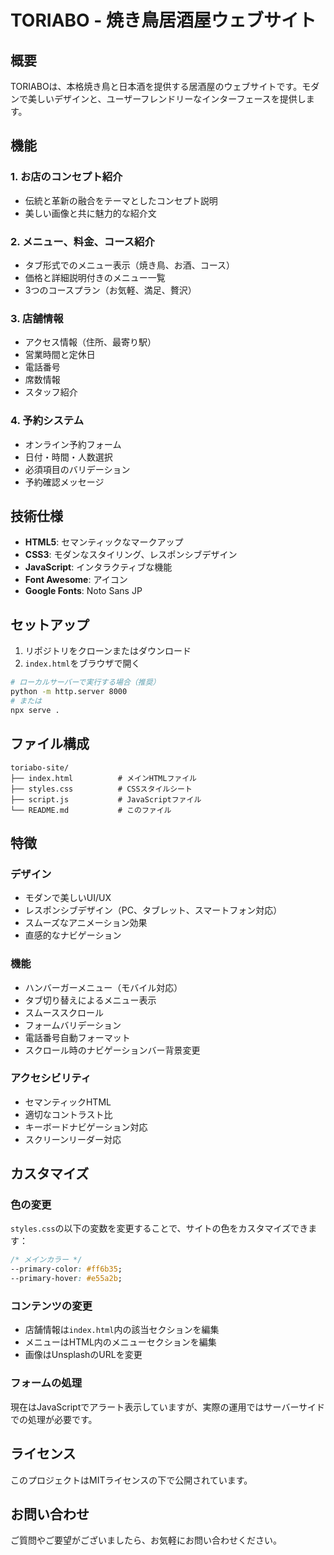# TORIABO - 焼き鳥居酒屋ウェブサイト

## 概要

TORIABOは、本格焼き鳥と日本酒を提供する居酒屋のウェブサイトです。モダンで美しいデザインと、ユーザーフレンドリーなインターフェースを提供します。

## 機能

### 1. お店のコンセプト紹介
- 伝統と革新の融合をテーマとしたコンセプト説明
- 美しい画像と共に魅力的な紹介文

### 2. メニュー、料金、コース紹介
- タブ形式でのメニュー表示（焼き鳥、お酒、コース）
- 価格と詳細説明付きのメニュー一覧
- 3つのコースプラン（お気軽、満足、贅沢）

### 3. 店舗情報
- アクセス情報（住所、最寄り駅）
- 営業時間と定休日
- 電話番号
- 席数情報
- スタッフ紹介

### 4. 予約システム
- オンライン予約フォーム
- 日付・時間・人数選択
- 必須項目のバリデーション
- 予約確認メッセージ

## 技術仕様

- **HTML5**: セマンティックなマークアップ
- **CSS3**: モダンなスタイリング、レスポンシブデザイン
- **JavaScript**: インタラクティブな機能
- **Font Awesome**: アイコン
- **Google Fonts**: Noto Sans JP

## セットアップ

1. リポジトリをクローンまたはダウンロード
2. `index.html`をブラウザで開く

```bash
# ローカルサーバーで実行する場合（推奨）
python -m http.server 8000
# または
npx serve .
```

## ファイル構成

```
toriabo-site/
├── index.html          # メインHTMLファイル
├── styles.css          # CSSスタイルシート
├── script.js           # JavaScriptファイル
└── README.md           # このファイル
```

## 特徴

### デザイン
- モダンで美しいUI/UX
- レスポンシブデザイン（PC、タブレット、スマートフォン対応）
- スムーズなアニメーション効果
- 直感的なナビゲーション

### 機能
- ハンバーガーメニュー（モバイル対応）
- タブ切り替えによるメニュー表示
- スムーススクロール
- フォームバリデーション
- 電話番号自動フォーマット
- スクロール時のナビゲーションバー背景変更

### アクセシビリティ
- セマンティックHTML
- 適切なコントラスト比
- キーボードナビゲーション対応
- スクリーンリーダー対応

## カスタマイズ

### 色の変更
`styles.css`の以下の変数を変更することで、サイトの色をカスタマイズできます：

```css
/* メインカラー */
--primary-color: #ff6b35;
--primary-hover: #e55a2b;
```

### コンテンツの変更
- 店舗情報は`index.html`内の該当セクションを編集
- メニューはHTML内のメニューセクションを編集
- 画像はUnsplashのURLを変更

### フォームの処理
現在はJavaScriptでアラート表示していますが、実際の運用ではサーバーサイドでの処理が必要です。

## ライセンス

このプロジェクトはMITライセンスの下で公開されています。

## お問い合わせ

ご質問やご要望がございましたら、お気軽にお問い合わせください。 